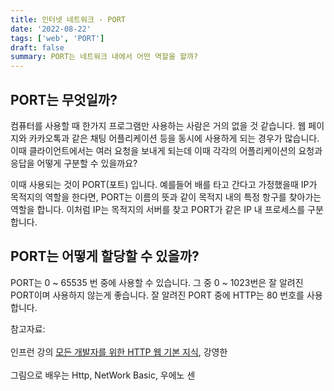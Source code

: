 ```yaml
---
title: 인터넷 네트워크 - PORT
date: '2022-08-22'
tags: ['web', 'PORT']
draft: false
summary: PORT는 네트워크 내에서 어떤 역할을 할까?
---
```


## PORT는 무엇일까? 

컴퓨터를 사용할 때 한가지 프로그램만 사용하는 사람은 거의 없을 것 같습니다. 웹 페이지와 카카오톡과 같은 채팅 어플리케이션 등을 동시에 사용하게 되는 경우가 많습니다. 이때 클라이언트에서는 여러 요청을 보내게 되는데 이때 각각의 어플리케이션의 요청과 응답을 어떻게 구분할 수 있을까요? 

이때 사용되는 것이 PORT(포트) 입니다. 예를들어 배를 타고 간다고 가정했을때 IP가 목적지의 역할을 한다면, PORT는 이름의 뜻과 같이 목적지 내의 특정 항구를 찾아가는 역할을 합니다. 이처럼 IP는 목적지의 서버를 찾고 PORT가 같은 IP 내 프로세스를 구분합니다.  

## PORT는 어떻게 할당할 수 있을까? 

PORT는 0 ~ 65535 번 중에 사용할 수 있습니다. 그 중 0 ~ 1023번은 잘 알려진 PORT이며 사용하지 않는게 좋습니다. 잘 알려진 PORT 중에 HTTP는 80 번호를 사용합니다. 


참고자료:<br></br> 인프런 강의 [모든 개발자를 위한 HTTP 웹 기본 지식](https://www.inflearn.com/course/http-%EC%9B%B9-%EB%84%A4%ED%8A%B8%EC%9B%8C%ED%81%AC), 강영한<br></br>
그림으로 배우는 Http, NetWork Basic, 우에노 센


